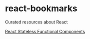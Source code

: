 # react-bookmarks
Curated resources about React

[React Stateless Functional Components](https://hackernoon.com/react-stateless-functional-components-nine-wins-you-might-have-overlooked-997b0d933dbc)
